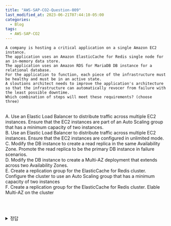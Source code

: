 ```yaml
---
title: "AWS-SAP-CO2-Question-009"
last_modified_at: 2023-06-21T07:44:10-05:00
categories:
  - Blog
tags:
  - AWS-SAP-CO2
---
```


```
A company is hosting a critical application on a single Amazon EC2 instance.
The application uses an Amazon ElasticCache for Redis single node for an in-memory data store.
The application uses an Amazon RDS for MariaDB DB instance for a relational database.
For the application to function, each piece of the infrastructure must be healthy and must be in an active state.
A sloutions architect needs to improve the application's architecture so that the infrastructure can automatically revocer from failure with the least possible downtime.
Which combination of steps will meet these requirements? (choose three)  
```
<br/>
A. Use an Elastic Load Balancer to distribute traffic across multiple EC2 instances. Ensure that the EC2 instances are part of an Auto Scaling group that has a minimum capacity of two instances.  
<br/>
B. Use an Elastic Load Balancer to distribute traffic across multiple EC2 instances. Ensure that the EC2 instances are configured in unlimited mode.  
<br/>
C. Modify the DB instance to create a read replica in the same Availability Zone. Promote the read replica to be the primary DB instance in failure scenarios.  
<br/>
D. Modify the DB instance to create a Multi-AZ deployment that extends across two Availability Zones.  
<br/>
E. Create a replication group for the ElasticCache for Redis cluster. Configure the cluster to use an Auto Scaling group that has a minimum capacity of two instances  
<br/>
F. Create a replication group for the ElasticCache for Redis cluster. Elable Multi-AZ on the cluster  

<br/><br/>
<details>
  <summary>정답</summary>
  ADF<br/>
  [https://docs.aws.amazon.com/AmazonElastiCache/latest/red-ug/AutoFailover.html](https://docs.aws.amazon.com/AmazonElastiCache/latest/red-ug/AutoFailover.html)  
  <br/>
  C는 문제에서 "can automatically recover from failure with the least possible downtime"를 만족하기 어려움  (
  동일한 Zone에 놓는 것보다 서로 다른 Zone에 놓는 것이 가용성 측면에서 더 뛰어남.    
</deatils>
